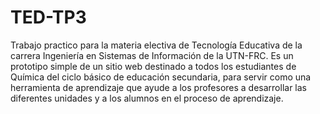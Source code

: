 # TED-TP3
Trabajo practico para la materia electiva de Tecnología Educativa de la carrera Ingeniería en Sistemas de Información de la UTN-FRC. Es un prototipo simple de un sitio web destinado a todos los estudiantes de Química del ciclo básico de educación secundaria, para servir como una herramienta de aprendizaje que ayude a los profesores a desarrollar las diferentes unidades y a los alumnos en el proceso de aprendizaje.
